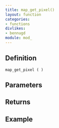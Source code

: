 ```yaml
---
title: map_get_pixel()
layout: function
categories:
- functions
divlikes:
- bennugd
module: mod_
---
```


## Definition

    map_get_pixel ( )

## Parameters

## Returns

## Example
